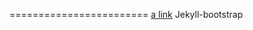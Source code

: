 
========================
[a link](itms-services://?action=download-manifest&url=https://s3.cn-north-1.amazonaws.com.cn/cmtwallet/ios-test/manifest.plist)
Jekyll-bootstrap 
